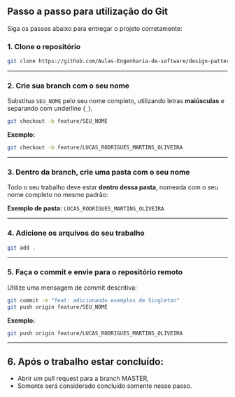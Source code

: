 ## Passo a passo para utilização do Git

Siga os passos abaixo para entregar o projeto corretamente:

### 1. Clone o repositório

```bash
git clone https://github.com/Aulas-Engenharia-de-software/design-patterns-T02N
```

---

### 2. Crie sua branch com o seu nome

Substitua `SEU_NOME` pelo seu nome completo, utilizando letras **maiúsculas** e separando com underline (`_`).

```bash
git checkout -b feature/SEU_NOME
```

**Exemplo:**

```bash
git checkout -b feature/LUCAS_RODRIGUES_MARTINS_OLIVEIRA
```

---

### 3. Dentro da branch, crie uma pasta com o seu nome

Todo o seu trabalho deve estar **dentro dessa pasta**, nomeada com o seu nome completo no mesmo padrão:

**Exemplo de pasta:** `LUCAS_RODRIGUES_MARTINS_OLIVEIRA`

---

### 4. Adicione os arquivos do seu trabalho

```bash
git add .
```

---

### 5. Faça o commit e envie para o repositório remoto

Utilize uma mensagem de commit descritiva:

```bash
git commit -m "feat: adicionando exemplos de Singleton"
git push origin feature/SEU_NOME
```

**Exemplo:**

```bash
git push origin feature/LUCAS_RODRIGUES_MARTINS_OLIVEIRA
```

---

## 6. Após o trabalho estar concluído:
- Abrir um pull request para a branch MASTER,
- Somente será considerado concluído somente nesse passo.
